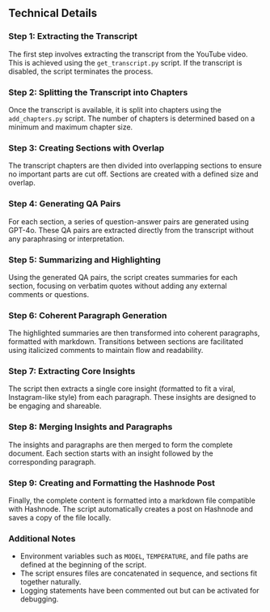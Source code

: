 ## Technical Details

### Step 1: Extracting the Transcript

The first step involves extracting the transcript from the YouTube video. This is achieved using the `get_transcript.py` script. If the transcript is disabled, the script terminates the process.

### Step 2: Splitting the Transcript into Chapters

Once the transcript is available, it is split into chapters using the `add_chapters.py` script. The number of chapters is determined based on a minimum and maximum chapter size.

### Step 3: Creating Sections with Overlap

The transcript chapters are then divided into overlapping sections to ensure no important parts are cut off. Sections are created with a defined size and overlap.

### Step 4: Generating QA Pairs

For each section, a series of question-answer pairs are generated using GPT-4o. These QA pairs are extracted directly from the transcript without any paraphrasing or interpretation.

### Step 5: Summarizing and Highlighting

Using the generated QA pairs, the script creates summaries for each section, focusing on verbatim quotes without adding any external comments or questions.

### Step 6: Coherent Paragraph Generation

The highlighted summaries are then transformed into coherent paragraphs, formatted with markdown. Transitions between sections are facilitated using italicized comments to maintain flow and readability.

### Step 7: Extracting Core Insights

The script then extracts a single core insight (formatted to fit a viral, Instagram-like style) from each paragraph. These insights are designed to be engaging and shareable.

### Step 8: Merging Insights and Paragraphs

The insights and paragraphs are then merged to form the complete document. Each section starts with an insight followed by the corresponding paragraph.

### Step 9: Creating and Formatting the Hashnode Post

Finally, the complete content is formatted into a markdown file compatible with Hashnode. The script automatically creates a post on Hashnode and saves a copy of the file locally.

### Additional Notes

- Environment variables such as `MODEL`, `TEMPERATURE`, and file paths are defined at the beginning of the script.
- The script ensures files are concatenated in sequence, and sections fit together naturally.
- Logging statements have been commented out but can be activated for debugging.

